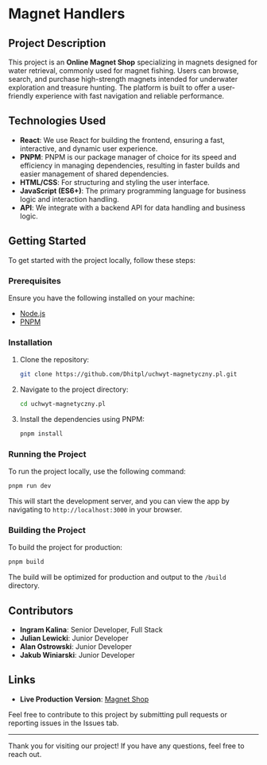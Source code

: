 # Magnet Handlers

## Project Description

This project is an **Online Magnet Shop** specializing in magnets designed for water retrieval, commonly used for magnet fishing. Users can browse, search, and purchase high-strength magnets intended for underwater exploration and treasure hunting. The platform is built to offer a user-friendly experience with fast navigation and reliable performance.

## Technologies Used

- **React**: We use React for building the frontend, ensuring a fast, interactive, and dynamic user experience.
- **PNPM**: PNPM is our package manager of choice for its speed and efficiency in managing dependencies, resulting in faster builds and easier management of shared dependencies.
- **HTML/CSS**: For structuring and styling the user interface.
- **JavaScript (ES6+)**: The primary programming language for business logic and interaction handling.
- **API**: We integrate with a backend API for data handling and business logic.

## Getting Started

To get started with the project locally, follow these steps:

### Prerequisites

Ensure you have the following installed on your machine:

- [Node.js](https://nodejs.org/)
- [PNPM](https://pnpm.io/)

### Installation

1. Clone the repository:
   ```bash
   git clone https://github.com/Dhitpl/uchwyt-magnetyczny.pl.git
   ```
2. Navigate to the project directory:
   ```bash
   cd uchwyt-magnetyczny.pl
   ```
3. Install the dependencies using PNPM:
   ```bash
   pnpm install
   ```

### Running the Project

To run the project locally, use the following command:

```bash
pnpm run dev
```

This will start the development server, and you can view the app by navigating to `http://localhost:3000` in your browser.

### Building the Project

To build the project for production:

```bash
pnpm build
```

The build will be optimized for production and output to the `/build` directory.

## Contributors

- **Ingram Kalina**: Senior Developer, Full Stack
- **Julian Lewicki**: Junior Developer
- **Alan Ostrowski**: Junior Developer
- **Jakub Winiarski**: Junior Developer

## Links

- **Live Production Version**: [Magnet Shop](https://uchwyt-magnetyczny.pl/)

Feel free to contribute to this project by submitting pull requests or reporting issues in the Issues tab.

---

Thank you for visiting our project! If you have any questions, feel free to reach out.
